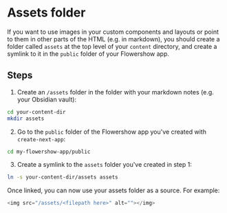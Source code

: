 # Assets folder

If you want to use images in your custom components and layouts or point to them in other parts of the HTML (e.g. in markdown), you should create a folder called `assets` at the top level of your `content` directory, and create a symlink to it in the `public` folder of your Flowershow app.

## Steps

1. Create an `/assets` folder in the folder with your markdown notes (e.g. your Obsidian vault):

```bash
cd your-content-dir
mkdir assets
```

2. Go to the `public` folder of the Flowershow app you've created with `create-next-app`:

```bash
cd my-flowershow-app/public
```

3. Create a symlink to the `assets` folder you've created in step 1:

```bash
ln -s your-content-dir/assets assets
```

Once linked, you can now use your assets folder as a source. For example:

```javascript
<img src="/assets/<filepath here>" alt=""></img>
```
